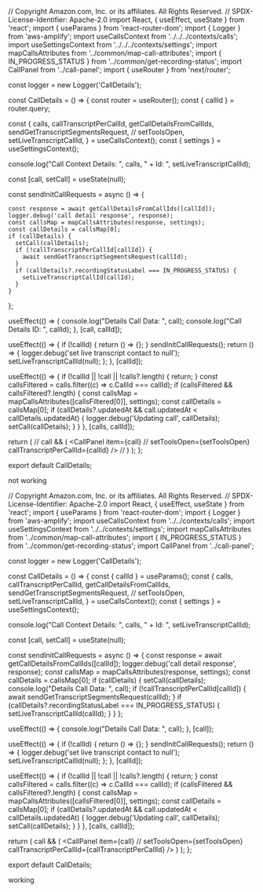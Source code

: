 // Copyright Amazon.com, Inc. or its affiliates. All Rights Reserved.
// SPDX-License-Identifier: Apache-2.0
import React, { useEffect, useState } from 'react';
import { useParams } from 'react-router-dom';
import { Logger } from 'aws-amplify';
import useCallsContext from '../../../contexts/calls';
import useSettingsContext from '../../../contexts/settings';
import mapCallsAttributes from '../common/map-call-attributes';
import { IN_PROGRESS_STATUS } from '../common/get-recording-status';
import CallPanel from '../call-panel';
import { useRouter } from 'next/router';
 
const logger = new Logger('CallDetails');
 
const CallDetails = () => {
  const router = useRouter();
  const { callId } = router.query;  
 
  const {
    calls,
    callTranscriptPerCallId,
    getCallDetailsFromCallIds,
    sendGetTranscriptSegmentsRequest,
    // setToolsOpen,
    setLiveTranscriptCallId,
  } = useCallsContext();
  const { settings } = useSettingsContext();
 
  console.log("Call Context Details: ", calls, " + Id: ", setLiveTranscriptCallId);
 
  const [call, setCall] = useState(null);
 
  const sendInitCallRequests = async () => {
 
    const response = await getCallDetailsFromCallIds([callId]);
    logger.debug('call detail response', response);
    const callsMap = mapCallsAttributes(response, settings);
    const callDetails = callsMap[0];
    if (callDetails) {
      setCall(callDetails);
      if (!callTranscriptPerCallId[callId]) {
        await sendGetTranscriptSegmentsRequest(callId);
      }
      if (callDetails?.recordingStatusLabel === IN_PROGRESS_STATUS) {
        setLiveTranscriptCallId(callId);
      }
    }
  };
 
  useEffect(() => {
    console.log("Details Call Data: ", call);
    console.log("Call Details ID: ", callId);
  }, [call, callId]);
 
  useEffect(() => {
    if (!callId) {
      return () => {};
    }
    sendInitCallRequests();
    return () => {
      logger.debug('set live transcript contact to null');
      setLiveTranscriptCallId(null);
    };
  }, [callId]);
 
  useEffect(() => {
    if (!callId || !call || !calls?.length) {
      return;
    }
    const callsFiltered = calls.filter((c) => c.CallId === callId);
    if (callsFiltered && callsFiltered?.length) {
      const callsMap = mapCallsAttributes([callsFiltered[0]], settings);
      const callDetails = callsMap[0];
      if (callDetails?.updatedAt && call.updatedAt < callDetails.updatedAt) {
        logger.debug('Updating call', callDetails);
        setCall(callDetails);
      }
    }
  }, [calls, callId]);
 
  return (
    // call && (
      <CallPanel
        item={call}
        // setToolsOpen={setToolsOpen}
        callTranscriptPerCallId={callId}
      />
    // )
  );
};
 
export default CallDetails;
 
 
not working 
 
// Copyright Amazon.com, Inc. or its affiliates. All Rights Reserved.
// SPDX-License-Identifier: Apache-2.0
import React, { useEffect, useState } from 'react';
import { useParams } from 'react-router-dom';
import { Logger } from 'aws-amplify';
import useCallsContext from '../../contexts/calls';
import useSettingsContext from '../../contexts/settings';
import mapCallsAttributes from '../common/map-call-attributes';
import { IN_PROGRESS_STATUS } from '../common/get-recording-status';
import CallPanel from '../call-panel';
 
const logger = new Logger('CallDetails');
 
const CallDetails = () => {
  const { callId } = useParams();
  const {
    calls,
    callTranscriptPerCallId,
    getCallDetailsFromCallIds,
    sendGetTranscriptSegmentsRequest,
    // setToolsOpen,
    setLiveTranscriptCallId,
  } = useCallsContext();
  const { settings } = useSettingsContext();
 
  console.log("Call Context Details: ", calls, " + Id: ", setLiveTranscriptCallId);
 
  const [call, setCall] = useState(null);
 
  const sendInitCallRequests = async () => {
    const response = await getCallDetailsFromCallIds([callId]);
    logger.debug('call detail response', response);
    const callsMap = mapCallsAttributes(response, settings);
    const callDetails = callsMap[0];
    if (callDetails) {
      setCall(callDetails);
      console.log("Details Call Data: ", call);
      if (!callTranscriptPerCallId[callId]) {
        await sendGetTranscriptSegmentsRequest(callId);
      }
      if (callDetails?.recordingStatusLabel === IN_PROGRESS_STATUS) {
        setLiveTranscriptCallId(callId);
      }
    }
  };
 
  useEffect(() => {
    console.log("Details Call Data: ", call);
  }, [call]);
 
  useEffect(() => {
    if (!callId) {
      return () => {};
    }
    sendInitCallRequests();
    return () => {
      logger.debug('set live transcript contact to null');
      setLiveTranscriptCallId(null);
    };
  }, [callId]);
 
  useEffect(() => {
    if (!callId || !call || !calls?.length) {
      return;
    }
    const callsFiltered = calls.filter((c) => c.CallId === callId);
    if (callsFiltered && callsFiltered?.length) {
      const callsMap = mapCallsAttributes([callsFiltered[0]], settings);
      const callDetails = callsMap[0];
      if (callDetails?.updatedAt && call.updatedAt < callDetails.updatedAt) {
        logger.debug('Updating call', callDetails);
        setCall(callDetails);
      }
    }
  }, [calls, callId]);
 
  return (
    call && (
      <CallPanel
        item={call}
        // setToolsOpen={setToolsOpen}
        callTranscriptPerCallId={callTranscriptPerCallId}
      />
    )
  );
};
 
export default CallDetails;
 
 
working
 
